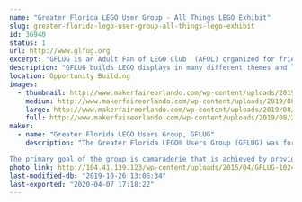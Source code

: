```yaml
---
name: "Greater Florida LEGO User Group - All Things LEGO Exhibit"
slug: greater-florida-lego-user-group-all-things-lego-exhibit
id: 36940
status: 1
url: http://www.glfug.org
excerpt: "GFLUG is an Adult Fan of LEGO Club  (AFOL) organized for friendship and fellowship around our love of the brick. We collect, build, and display our My Own Creations, MOCs, in the Tampa and Orlando areas and points in between. "
description: "GFLUG builds LEGO displays in many different themes and layouts. We have built trains and towns, coasters and thrill rides, and mosaics and sculptures. We plan to have many different themes on display."
location: Opportunity Building
images:
  - thumbnail: http://www.makerfaireorlando.com/wp-content/uploads/2019/08/20190517_165955_HDR.jpg
    medium: http://www.makerfaireorlando.com/wp-content/uploads/2019/08/20190517_165955_HDR.jpg
    large: http://www.makerfaireorlando.com/wp-content/uploads/2019/08/20190517_165955_HDR.jpg
    full: http://www.makerfaireorlando.com/wp-content/uploads/2019/08/20190517_165955_HDR.jpg
maker:
  - name: "Greater Florida LEGO Users Group, GFLUG"
    description: "The Greater Florida LEGO® Users Group (GFLUG) was formed in summer of 2000 for the sole purpose of giving Adult Fans of LEGO® (AFoL) a way to express their unique hobby. Over the years we have displayed at numerous model railroad shows, art festivals, Disney conventions and sci-fi conventions as a group. GFLUG does not favor one form of the hobby over any other, giving its membership a wide range of exposure.

The primary goal of the group is camaraderie that is achieved by providing members the opportunity to meet other adults who share a common fascination with the LEGO® hobby through correspondence, meetings and events. We are a family oriented group with member's spouses and children helping at select events and enjoying the fruits of our building labor."
photo_link: http://104.41.139.123/wp-content/uploads/2015/04/GFLUG-1024x787.jpg
last-modified-db: "2019-10-26 13:06:34"
last-exported: "2020-04-07 17:18:22"
---
```

